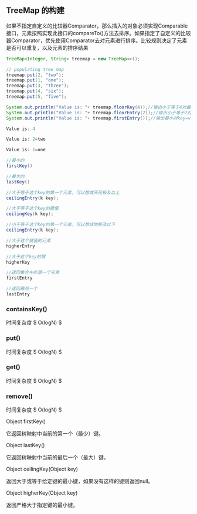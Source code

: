## TreeMap 的构建



如果不指定自定义的比较器Comparator，那么插入的对象必须实现Comparable接口，元素按照实现此接口的compareTo()方法去排序。如果指定了自定义的比较器Comparator，优先使用Comparator去对元素进行排序。比较规则决定了元素是否可以重复，以及元素的排序结果

```java
TreeMap<Integer, String> treemap = new TreeMap<>();

// populating tree map
treemap.put(2, "two");
treemap.put(1, "one");
treemap.put(3, "three");
treemap.put(4, "six");
treemap.put(5, "five");

System.out.println("Value is: "+ treemap.floorKey(4));//输出小于等于4对最大对key
System.out.println("Value is: "+ treemap.floorEntry(2));//输出小于等于2对最大key=value
System.out.println("Value is: "+ treemap.firstEntry());//输出最小对key=value

Value is: 4

Value is: 2=two

Value is: 1=one
```





```java
//最小的
firstKey()

//最大的
lastKey()

//大于等于这个key的第一个元素，可以想成天花板及以上
ceilingEntry(k key);

//大于等于这个key的键值
ceilingKey(k key);

//小于等于这个key的第一个元素，可以想成地板及以下
ceilingEntry(k key);

//大于这个键值的元素
higherEntry

//大于这个key的键
higherKey

//返回集合中的第一个元素
firstEntry

//返回最后一个
lastEntry
```



### containsKey()

时间复杂度 $ O(logN) $

### put()

时间复杂度 $ O(logN) $

### get()

时间复杂度 $ O(logN) $

### remove()

时间复杂度 $ O(logN) $

Object firstKey()

它返回树映射中当前的第一个（最少）键。

Object lastKey()

它返回树映射中当前的最后一个（最大）键。

Object ceilingKey(Object key)

返回大于或等于给定键的最小键，如果没有这样的键则返回null。

Object higherKey(Object key)

返回严格大于指定键的最小键。